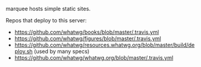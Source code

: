 marquee hosts simple static sites.

Repos that deploy to this server:
- https://github.com/whatwg/books/blob/master/.travis.yml
- https://github.com/whatwg/figures/blob/master/.travis.yml
- https://github.com/whatwg/resources.whatwg.org/blob/master/build/deploy.sh (used by many specs)
- https://github.com/whatwg/whatwg.org/blob/master/.travis.yml
